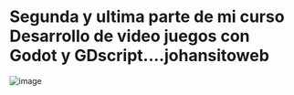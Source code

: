 # Segunda y ultima parte de mi curso Desarrollo de video juegos con Godot y GDscript....johansitoweb

![image](https://github.com/user-attachments/assets/3fab8b0d-04db-40ff-b264-8f8426289888)
